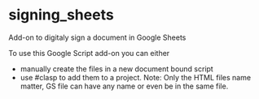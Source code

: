 # signing_sheets
Add-on to digitaly sign a document in Google Sheets

To use this Google Script add-on you can either 
  - manually create the files in a new document bound script 
  - use #clasp to add them to a project.
Note: Only the HTML files name matter, GS file can have any name or even be in the same file.
